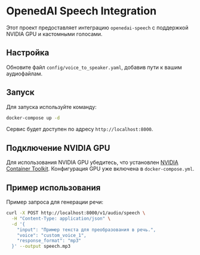 # OpenedAI Speech Integration

Этот проект предоставляет интеграцию `openedai-speech` с поддержкой NVIDIA GPU и кастомными голосами.

## Настройка

Обновите файл `config/voice_to_speaker.yaml`, добавив пути к вашим аудиофайлам.

## Запуск

Для запуска используйте команду:

```bash
docker-compose up -d
```

Сервис будет доступен по адресу `http://localhost:8000`.

## Подключение NVIDIA GPU

Для использования NVIDIA GPU убедитесь, что установлен [NVIDIA Container Toolkit](https://docs.nvidia.com/datacenter/cloud-native/container-toolkit/latest/install-guide.html). Конфигурация GPU уже включена в `docker-compose.yml`.

## Пример использования

Пример запроса для генерации речи:

```bash
curl -X POST http://localhost:8000/v1/audio/speech \
  -H "Content-Type: application/json" \
  -d '{
    "input": "Пример текста для преобразования в речь.",
    "voice": "custom_voice_1",
    "response_format": "mp3"
  }' --output speech.mp3
```

